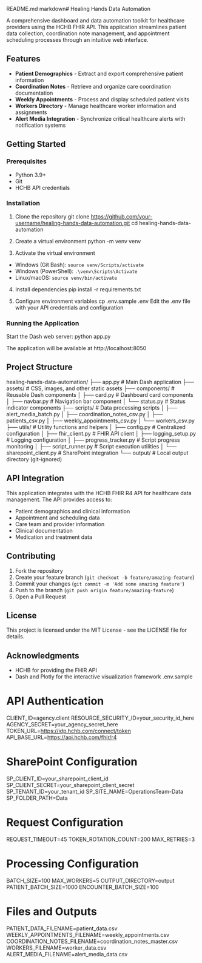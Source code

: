 README.md
markdown# Healing Hands Data Automation

A comprehensive dashboard and data automation toolkit for healthcare providers using the HCHB FHIR API. This application streamlines patient data collection, coordination note management, and appointment scheduling processes through an intuitive web interface.

## Features

- **Patient Demographics** - Extract and export comprehensive patient information
- **Coordination Notes** - Retrieve and organize care coordination documentation
- **Weekly Appointments** - Process and display scheduled patient visits
- **Workers Directory** - Manage healthcare worker information and assignments
- **Alert Media Integration** - Synchronize critical healthcare alerts with notification systems

## Getting Started

### Prerequisites

- Python 3.9+ 
- Git
- HCHB API credentials

### Installation

1. Clone the repository
git clone https://github.com/your-username/healing-hands-data-automation.git
cd healing-hands-data-automation

2. Create a virtual environment
python -m venv venv

3. Activate the virtual environment
- Windows (Git Bash): `source venv/Scripts/activate`
- Windows (PowerShell): `.\venv\Scripts\Activate`
- Linux/macOS: `source venv/bin/activate`

4. Install dependencies
pip install -r requirements.txt

5. Configure environment variables
cp .env.sample .env
Edit the .env file with your API credentials and configuration

### Running the Application

Start the Dash web server:
python app.py

The application will be available at http://localhost:8050

## Project Structure
healing-hands-data-automation/
├── app.py                 # Main Dash application
├── assets/                # CSS, images, and other static assets
├── components/            # Reusable Dash components
│   ├── card.py            # Dashboard card components
│   ├── navbar.py          # Navigation bar component
│   └── status.py          # Status indicator components
├── scripts/               # Data processing scripts
│   ├── alert_media_batch.py
│   ├── coordination_notes_csv.py
│   ├── patients_csv.py
│   ├── weekly_appointments_csv.py
│   └── workers_csv.py
├── utils/                 # Utility functions and helpers
│   ├── config.py          # Centralized configuration
│   ├── fhir_client.py     # FHIR API client
│   ├── logging_setup.py   # Logging configuration
│   ├── progress_tracker.py # Script progress monitoring
│   ├── script_runner.py   # Script execution utilities
│   └── sharepoint_client.py # SharePoint integration
└── output/                # Local output directory (git-ignored)

## API Integration

This application integrates with the HCHB FHIR R4 API for healthcare data management. The API provides access to:

- Patient demographics and clinical information
- Appointment and scheduling data
- Care team and provider information
- Clinical documentation
- Medication and treatment data

## Contributing

1. Fork the repository
2. Create your feature branch (`git checkout -b feature/amazing-feature`)
3. Commit your changes (`git commit -m 'Add some amazing feature'`)
4. Push to the branch (`git push origin feature/amazing-feature`)
5. Open a Pull Request

## License

This project is licensed under the MIT License - see the LICENSE file for details.

## Acknowledgments

- HCHB for providing the FHIR API
- Dash and Plotly for the interactive visualization framework
.env.sample
# API Authentication
CLIENT_ID=agency.client
RESOURCE_SECURITY_ID=your_security_id_here
AGENCY_SECRET=your_agency_secret_here
TOKEN_URL=https://idp.hchb.com/connect/token
API_BASE_URL=https://api.hchb.com/fhir/r4

# SharePoint Configuration
SP_CLIENT_ID=your_sharepoint_client_id
SP_CLIENT_SECRET=your_sharepoint_client_secret
SP_TENANT_ID=your_tenant_id
SP_SITE_NAME=OperationsTeam-Data
SP_FOLDER_PATH=Data

# Request Configuration
REQUEST_TIMEOUT=45
TOKEN_ROTATION_COUNT=200
MAX_RETRIES=3

# Processing Configuration
BATCH_SIZE=100
MAX_WORKERS=5
OUTPUT_DIRECTORY=output
PATIENT_BATCH_SIZE=1000
ENCOUNTER_BATCH_SIZE=100

# Files and Outputs
PATIENT_DATA_FILENAME=patient_data.csv
WEEKLY_APPOINTMENTS_FILENAME=weekly_appointments.csv
COORDINATION_NOTES_FILENAME=coordination_notes_master.csv
WORKERS_FILENAME=worker_data.csv
ALERT_MEDIA_FILENAME=alert_media_data.csv